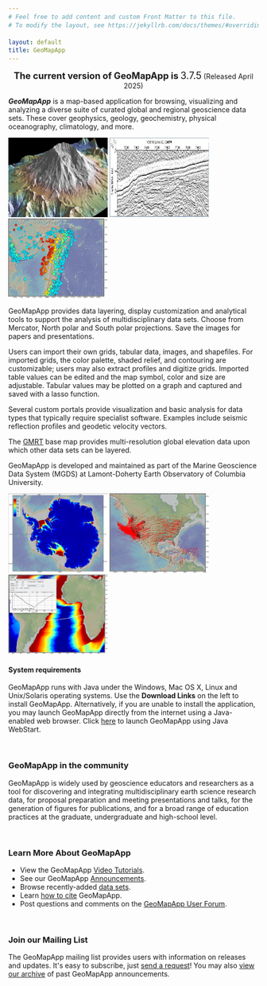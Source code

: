 ```yaml
---
# Feel free to add content and custom Front Matter to this file.
# To modify the layout, see https://jekyllrb.com/docs/themes/#overriding-theme-defaults

layout: default
title: GeoMapApp
---
```


<div style="text-align:center;">
    <p>
        <span style="font-size:1.3em;font-weight:bold;">The current version of GeoMapApp is</span>
        <span style="font-size:1.4em">3.7.5</span>
        (Released April 2025)
    </p>
</div>

<p>
    <em><strong>GeoMapApp</strong></em> is a map-based application for browsing, 
    visualizing and analyzing a diverse suite of curated global and regional geoscience 
    data sets. These cover geophysics, geology, geochemistry, physical oceanography, 
    climatology, and more.
</p>
<img src="/assets/imgs/MtStHelens_3D.jpg" alt="Mt. St. Helens Elevation Data" 
title="Mt. St. Helens Elevation Data" width="200" height="160"> 
<img src="/assets/imgs/MCS.JPG" alt="Multi-Channel Seismic Reflection Data" 
title="Multi-Channel Seismic Reflection Data" width="200" height="160"> 
<img src="/assets/imgs/earthquakes.jpg" alt="Tonga Trench Earthquakes" 
title="Tonga Trench Earthquakes" width="200" height="160"> 

<p>
    GeoMapApp provides data layering, display customization and analytical tools 
    to support the analysis of multidisciplinary data sets. Choose from Mercator, 
    North polar and South polar projections. Save the images for papers and presentations.
</p>
<p>
    Users can import their own grids, tabular data, images, and shapefiles. 
    For imported grids, the color palette, shaded relief, and contouring are customizable; 
    users may also extract profiles and digitize grids. Imported table values 
    can be edited and the map symbol, color and size are adjustable. 
    Tabular values may be plotted on a graph and captured and saved with a lasso function.
</p>
<p>
    Several custom portals provide visualization and basic analysis for data types 
    that typically require specialist software. Examples include seismic reflection 
    profiles and geodetic velocity vectors.
</p>
<p>
    The <a href="https://www.gmrt.org/">GMRT</a> base map provides 
    multi-resolution global elevation data upon which other data sets can be layered.
</p>
<p>
    GeoMapApp is developed and maintained as part of the Marine Geoscience Data 
    System (MGDS) at Lamont-Doherty Earth Observatory of Columbia University.
</p>

<img src="/assets/imgs/GMA_Rignot.jpg" alt="Ice Flow Velocity Data - Rignot et al., v2, 2017" 
    title="Ice Flow Velocity Data - Rignot et al., v2, 2017" width="200" height="160"> 
<img src="/assets/imgs/UNAVCO_PBO_plate_velocity.jpg" alt="UNAVCO PBO Plate Velocity Vector Data - IGS08"
    title="UNAVCO PBO Plate Velocity Vector Data - IGS08" width="200" height="160"> 
<img src="/assets/imgs/seafloor_crustal_age.JPG" alt="Seafloor Crustal Age Data - Mueller et al." 
    title="Seafloor Crustal Age Data - Mueller et al." width="200" height="160"> 

<h4>System requirements</h4>
<p>
    GeoMapApp runs with Java under the Windows, Mac OS X, Linux and Unix/Solaris operating systems. 
    Use the <strong>Download Links</strong> on the left to install GeoMapApp. Alternatively, if you are 
    unable to install the application, you may launch GeoMapApp directly from the internet using a 
    Java-enabled web browser. Click <a href="http://app.geomapapp.org/gma_webstart/GeoMapApp.jnlp">here</a> 
    to launch GeoMapApp using Java WebStart.
</p>
<br>
<h3>GeoMapApp in the community</h3>
<p>
    GeoMapApp is widely used by geoscience educators and researchers as a tool for 
    discovering and integrating multidisciplinary earth science research data, 
    for proposal preparation and meeting presentations and talks, for the generation 
    of figures for publications, and for a broad range of education practices at the 
    graduate, undergraduate and high-school level.
</p>
<br>
<h3>Learn More About GeoMapApp</h3>
<ul>
    <li>
        View the GeoMapApp <a href="/tutorials/index.html" target="_blank">Video Tutorials</a>. 
    </li>
    <li>
        See our GeoMapApp <a href="/eNewsletters/index.html">Announcements</a>.
    </li>
    <li>
        Browse recently-added <a href="/data_set_news.html">data sets</a>.
    </li>
    <li>
        Learn <a href="/citation.html">how to cite</a> GeoMapApp.
    </li>
    <li>
        Post questions and comments on the <a href="https://www.tapatalk.com/groups/geomapapp/">GeoMapApp User Forum</a>.
    </li>
</ul>		
<br>
<h3 id="subscribe">Join our Mailing List</h3>
<p>
    The GeoMapApp mailing list provides users with information on releases and updates. 
    It's easy to subscribe, just  
    <a href="mailto:info@marine-geo.org?subject=Subscribe%20to%20GMA%20mailing%20list">send a request</a>!  
    You may also <a href="/eNewsletters/index.html">view our archive</a> of past 
    GeoMapApp announcements.
</p>
<br>